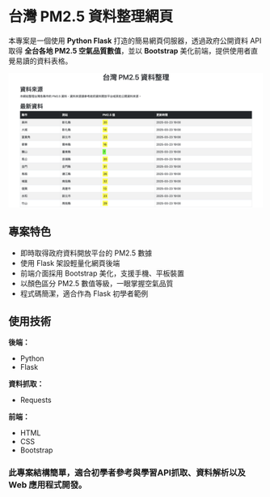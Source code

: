 # 台灣 PM2.5 資料整理網頁

本專案是一個使用 **Python Flask** 打造的簡易網頁伺服器，透過政府公開資料 API 取得 **全台各地 PM2.5 空氣品質數值**，並以 **Bootstrap** 美化前端，提供使用者直覺易讀的資料表格。

<img src="https://github.com/EVANLIN2001/pm25-data-dashboard/blob/main/image/%E6%88%AA%E5%9C%96%202025-03-23%20%E4%B8%8B%E5%8D%888.03.36.png?raw=true" alt="PM2.5 資料儀表板畫面" width="800">

## 專案特色

- 即時取得政府資料開放平台的 PM2.5 數據
- 使用 Flask 架設輕量化網頁後端
- 前端介面採用 Bootstrap 美化，支援手機、平板裝置
- 以顏色區分 PM2.5 數值等級，一眼掌握空氣品質
- 程式碼簡潔，適合作為 Flask 初學者範例

## 使用技術

**後端：**
- Python
- Flask

**資料抓取：**
- Requests

**前端：**
- HTML
- CSS
- Bootstrap

### 此專案結構簡單，適合初學者參考與學習API抓取、資料解析以及 Web 應用程式開發。
